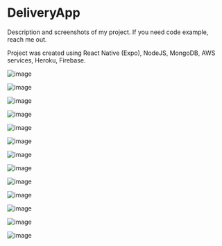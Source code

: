 # DeliveryApp
Description and screenshots of my project. If you need code example, reach me out.

Project was created using React Native (Expo), NodeJS, MongoDB, AWS services, Heroku, Firebase.

![image](https://user-images.githubusercontent.com/54965144/112562648-c3db9500-8da5-11eb-9291-23a42b508b62.png)


![image](https://user-images.githubusercontent.com/54965144/112562669-d05fed80-8da5-11eb-92cc-de44d2ebbccd.png)


![image](https://user-images.githubusercontent.com/54965144/112562681-d655ce80-8da5-11eb-81f6-4c90034a99cc.png)


![image](https://user-images.githubusercontent.com/54965144/112562691-dce44600-8da5-11eb-8379-4afb16e23612.png)


![image](https://user-images.githubusercontent.com/54965144/112562705-e7064480-8da5-11eb-9bd6-46ea32b584cd.png)


![image](https://user-images.githubusercontent.com/54965144/112563083-a955eb80-8da6-11eb-9f5f-6203811ca5cf.png)

![image](https://user-images.githubusercontent.com/54965144/112563096-b1159000-8da6-11eb-9c73-4e9c62da899c.png)

![image](https://user-images.githubusercontent.com/54965144/112563112-ba066180-8da6-11eb-921a-088926c4d8af.png)

![image](https://user-images.githubusercontent.com/54965144/112563126-c4286000-8da6-11eb-8e34-66b7ad302219.png)

![image](https://user-images.githubusercontent.com/54965144/112563169-d4403f80-8da6-11eb-836d-2969005ce1b2.png)

![image](https://user-images.githubusercontent.com/54965144/112563186-ddc9a780-8da6-11eb-95d1-c76fd4ce4ed1.png)

![image](https://user-images.githubusercontent.com/54965144/112563214-ea4e0000-8da6-11eb-8183-d17428a54388.png)

![image](https://user-images.githubusercontent.com/54965144/112563230-f76aef00-8da6-11eb-96f3-772e09f1adc5.png)

